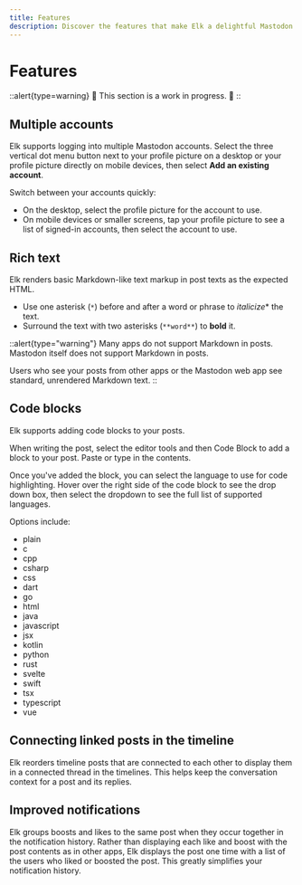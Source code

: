 ```yaml
---
title: Features
description: Discover the features that make Elk a delightful Mastodon client.
---
```


# Features

::alert{type=warning}
🚧 This section is a work in progress. 🚧
::

<!-- once the UI is more stable, we can add screenshots -->

## Multiple accounts

Elk supports logging into multiple Mastodon accounts.
Select the three vertical dot menu button next to your profile picture on a desktop or your profile picture directly on mobile devices, then select **Add an existing account**.

Switch between your accounts quickly:

- On the desktop, select the profile picture for the account to use.
- On mobile devices or smaller screens, tap your profile picture to see a list of signed-in accounts, then select the account to use.

## Rich text

Elk renders basic Markdown-like text markup in post texts as the expected HTML.

- Use one asterisk (`*`) before and after a word or phrase to *italicize** the text.
- Surround the text with two asterisks (`**word**`) to **bold** it.

::alert{type="warning"}
Many apps do not support Markdown in posts.
Mastodon itself does not support Markdown in posts.

Users who see your posts from other apps or the Mastodon web app see standard, unrendered Markdown text.
::

## Code blocks

Elk supports adding code blocks to your posts.

When writing the post, select the editor tools and then Code Block to add a block to your post.
Paste or type in the contents.

Once you've added the block, you can select the language to use for code highlighting.
Hover over the right side of the code block to see the drop down box, then select the dropdown to see the full list of supported languages.

Options include:

* plain
* c
* cpp
* csharp
* css
* dart
* go
* html
* java
* javascript
* jsx
* kotlin
* python
* rust
* svelte
* swift
* tsx
* typescript
* vue

## Connecting linked posts in the timeline

Elk reorders timeline posts that are connected to each other to display them in a connected thread in the timelines.
This helps keep the conversation context for a post and its replies.

## Improved notifications

Elk groups boosts and likes to the same post when they occur together in the notification history.
Rather than displaying each like and boost with the post contents as in other apps, Elk displays the post one time with a list of the users who liked or boosted the post.
This greatly simplifies your notification history.

<!-- ## GitHub HTML cards -->

<!-- - markdown support
- GitHub HTML cards
- and so on... -->
